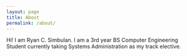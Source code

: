 ```yaml
---
layout: page
title: About
permalink: /about/
---
```


Hi! I am Ryan C. Simbulan. I am a 3rd year BS Computer Engineering Student currently taking Systems Administration as my track elective.
